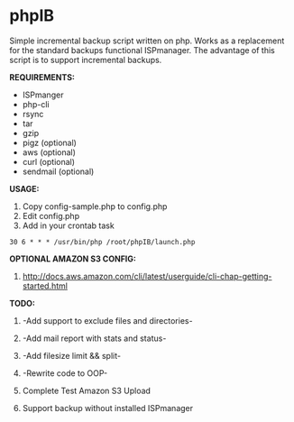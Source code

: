 phpIB
=====

Simple incremental backup script written on php.
Works as a replacement for the standard backups functional ISPmanager.
The advantage of this script is to support incremental backups.

**REQUIREMENTS:**
- ISPmanger
- php-cli
- rsync
- tar
- gzip
- pigz (optional)
- aws (optional)
- curl (optional)
- sendmail (optional)

**USAGE:**

1. Copy config-sample.php to config.php
2. Edit config.php
3. Add in your crontab task

``
30 6 * * * /usr/bin/php /root/phpIB/launch.php
``

**OPTIONAL AMAZON S3 CONFIG:**

1. http://docs.aws.amazon.com/cli/latest/userguide/cli-chap-getting-started.html

**TODO:**

1. -Add support to exclude files and directories-

2. -Add mail report with stats and status-

3. -Add filesize limit && split-

4. -Rewrite code to OOP-

5. Complete Test Amazon S3 Upload

6. Support backup without installed ISPmanager 
